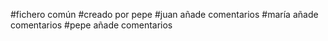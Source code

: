 #fichero común
#creado por pepe
#juan añade comentarios
#maría añade comentarios
#pepe añade comentarios